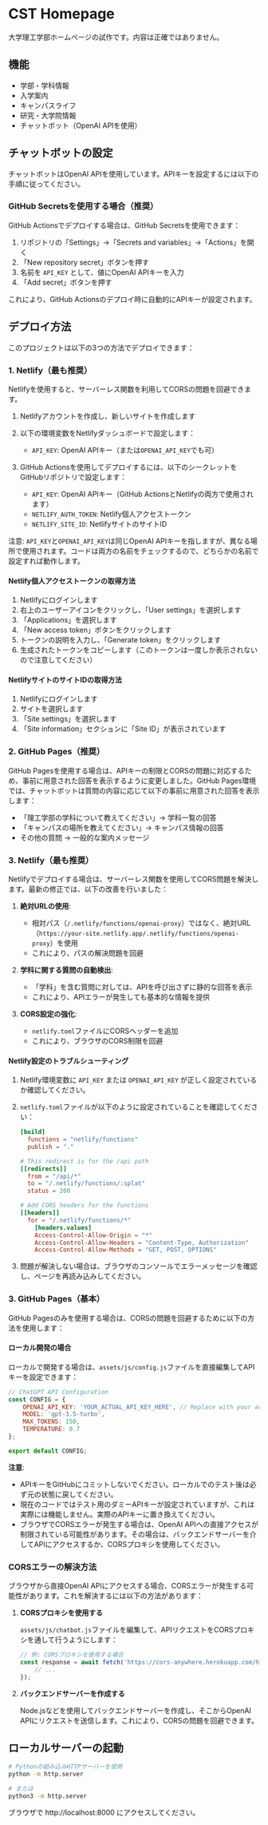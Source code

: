 # CST Homepage

大学理工学部ホームページの試作です。内容は正確ではありません。

## 機能

- 学部・学科情報
- 入学案内
- キャンパスライフ
- 研究・大学院情報
- チャットボット（OpenAI APIを使用）

## チャットボットの設定

チャットボットはOpenAI APIを使用しています。APIキーを設定するには以下の手順に従ってください。

### GitHub Secretsを使用する場合（推奨）

GitHub Actionsでデプロイする場合は、GitHub Secretsを使用できます：

1. リポジトリの「Settings」→「Secrets and variables」→「Actions」を開く
2. 「New repository secret」ボタンを押す
3. 名前を `API_KEY` として、値にOpenAI APIキーを入力
4. 「Add secret」ボタンを押す

これにより、GitHub Actionsのデプロイ時に自動的にAPIキーが設定されます。

## デプロイ方法

このプロジェクトは以下の3つの方法でデプロイできます：

### 1. Netlify（最も推奨）

Netlifyを使用すると、サーバーレス関数を利用してCORSの問題を回避できます。

1. Netlifyアカウントを作成し、新しいサイトを作成します
2. 以下の環境変数をNetlifyダッシュボードで設定します：
   - `API_KEY`: OpenAI APIキー（または`OPENAI_API_KEY`でも可）

3. GitHub Actionsを使用してデプロイするには、以下のシークレットをGitHubリポジトリで設定します：
   - `API_KEY`: OpenAI APIキー（GitHub ActionsとNetlifyの両方で使用されます）
   - `NETLIFY_AUTH_TOKEN`: Netlify個人アクセストークン
   - `NETLIFY_SITE_ID`: NetlifyサイトのサイトID

注意: `API_KEY`と`OPENAI_API_KEY`は同じOpenAI APIキーを指しますが、異なる場所で使用されます。コードは両方の名前をチェックするので、どちらかの名前で設定すれば動作します。

#### Netlify個人アクセストークンの取得方法

1. Netlifyにログインします
2. 右上のユーザーアイコンをクリックし、「User settings」を選択します
3. 「Applications」を選択します
4. 「New access token」ボタンをクリックします
5. トークンの説明を入力し、「Generate token」をクリックします
6. 生成されたトークンをコピーします（このトークンは一度しか表示されないので注意してください）

#### NetlifyサイトのサイトIDの取得方法

1. Netlifyにログインします
2. サイトを選択します
3. 「Site settings」を選択します
4. 「Site information」セクションに「Site ID」が表示されています

### 2. GitHub Pages（推奨）

GitHub Pagesを使用する場合は、APIキーの制限とCORSの問題に対応するため、事前に用意された回答を表示するように変更しました。GitHub Pages環境では、チャットボットは質問の内容に応じて以下の事前に用意された回答を表示します：

- 「理工学部の学科について教えてください」→ 学科一覧の回答
- 「キャンパスの場所を教えてください」→ キャンパス情報の回答
- その他の質問 → 一般的な案内メッセージ

### 3. Netlify（最も推奨）

Netlifyでデプロイする場合は、サーバーレス関数を使用してCORS問題を解決します。最新の修正では、以下の改善を行いました：

1. **絶対URLの使用**:
   - 相対パス（`/.netlify/functions/openai-proxy`）ではなく、絶対URL（`https://your-site.netlify.app/.netlify/functions/openai-proxy`）を使用
   - これにより、パスの解決問題を回避

2. **学科に関する質問の自動検出**:
   - 「学科」を含む質問に対しては、APIを呼び出さずに静的な回答を表示
   - これにより、APIエラーが発生しても基本的な情報を提供

3. **CORS設定の強化**:
   - `netlify.toml`ファイルにCORSヘッダーを追加
   - これにより、ブラウザのCORS制限を回避

#### Netlify設定のトラブルシューティング

1. Netlify環境変数に `API_KEY` または `OPENAI_API_KEY` が正しく設定されているか確認してください。

2. `netlify.toml`ファイルが以下のように設定されていることを確認してください：
   ```toml
   [build]
     functions = "netlify/functions"
     publish = "."

   # This redirect is for the /api path
   [[redirects]]
     from = "/api/*"
     to = "/.netlify/functions/:splat"
     status = 200

   # Add CORS headers for the functions
   [[headers]]
     for = "/.netlify/functions/*"
       [headers.values]
       Access-Control-Allow-Origin = "*"
       Access-Control-Allow-Headers = "Content-Type, Authorization"
       Access-Control-Allow-Methods = "GET, POST, OPTIONS"
   ```

3. 問題が解決しない場合は、ブラウザのコンソールでエラーメッセージを確認し、ページを再読み込みしてください。

### 3. GitHub Pages（基本）

GitHub Pagesのみを使用する場合は、CORSの問題を回避するために以下の方法を使用します：

#### ローカル開発の場合

ローカルで開発する場合は、`assets/js/config.js`ファイルを直接編集してAPIキーを設定できます：

```javascript
// ChatGPT API Configuration
const CONFIG = {
    OPENAI_API_KEY: 'YOUR_ACTUAL_API_KEY_HERE', // Replace with your actual API key
    MODEL: 'gpt-3.5-turbo',
    MAX_TOKENS: 150,
    TEMPERATURE: 0.7
};

export default CONFIG;
```

**注意**:
- APIキーをGitHubにコミットしないでください。ローカルでのテスト後は必ず元の状態に戻してください。
- 現在のコードではテスト用のダミーAPIキーが設定されていますが、これは実際には機能しません。実際のAPIキーに置き換えてください。
- ブラウザでCORSエラーが発生する場合は、OpenAI APIへの直接アクセスが制限されている可能性があります。その場合は、バックエンドサーバーを介してAPIにアクセスするか、CORSプロキシを使用してください。

### CORSエラーの解決方法

ブラウザから直接OpenAI APIにアクセスする場合、CORSエラーが発生する可能性があります。これを解決するには以下の方法があります：

1. **CORSプロキシを使用する**
   
   `assets/js/chatbot.js`ファイルを編集して、APIリクエストをCORSプロキシを通して行うようにします：

   ```javascript
   // 例: CORSプロキシを使用する場合
   const response = await fetch('https://cors-anywhere.herokuapp.com/https://api.openai.com/v1/chat/completions', {
       // ...
   });
   ```

2. **バックエンドサーバーを作成する**
   
   Node.jsなどを使用してバックエンドサーバーを作成し、そこからOpenAI APIにリクエストを送信します。これにより、CORSの問題を回避できます。

## ローカルサーバーの起動

```bash
# Pythonの組み込みHTTPサーバーを使用
python -m http.server

# または
python3 -m http.server
```

ブラウザで http://localhost:8000 にアクセスしてください。